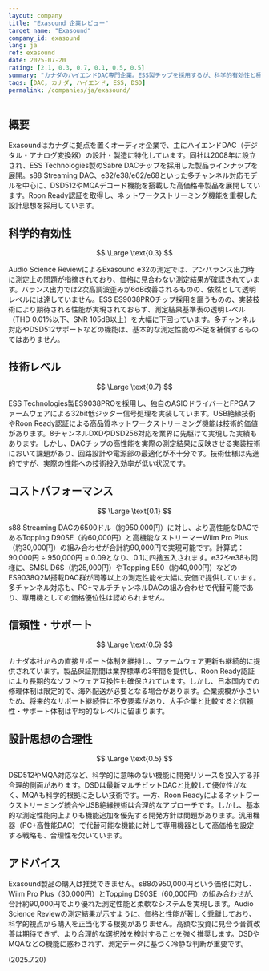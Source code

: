 ```yaml
---
layout: company
title: "Exasound 企業レビュー"
target_name: "Exasound"
company_id: exasound
lang: ja
ref: exasound
date: 2025-07-20
rating: [2.1, 0.3, 0.7, 0.1, 0.5, 0.5]
summary: "カナダのハイエンドDAC専門企業。ESS製チップを採用するが、科学的有効性と極めて低いコストパフォーマンスが課題。"
tags: [DAC, カナダ, ハイエンド, ESS, DSD]
permalink: /companies/ja/exasound/
---
```


## 概要

Exasoundはカナダに拠点を置くオーディオ企業で、主にハイエンドDAC（デジタル・アナログ変換器）の設計・製造に特化しています。同社は2008年に設立され、ESS Technologies製のSabre DACチップを採用した製品ラインナップを展開。s88 Streaming DAC、e32/e38/e62/e68といった多チャンネル対応モデルを中心に、DSD512やMQAデコード機能を搭載した高価格帯製品を展開しています。Roon Ready認証を取得し、ネットワークストリーミング機能を重視した設計思想を採用しています。

## 科学的有効性

$$ \Large \text{0.3} $$

Audio Science ReviewによるExasound e32の測定では、アンバランス出力時に測定上の問題が指摘されており、価格に見合わない測定結果が確認されています。バランス出力では2次高調波歪みが6dB改善されるものの、依然として透明レベルには達していません。ESS ES9038PROチップ採用を謳うものの、実装技術により期待される性能が実現されておらず、測定結果基準表の透明レベル（THD 0.01%以下、SNR 105dB以上）を大幅に下回っています。多チャンネル対応やDSD512サポートなどの機能は、基本的な測定性能の不足を補償するものではありません。

## 技術レベル

$$ \Large \text{0.7} $$

ESS Technologies製ES9038PROを採用し、独自のASIOドライバーとFPGAファームウェアによる32bit低ジッター信号処理を実装しています。USB絶縁技術やRoon Ready認証による高品質ネットワークストリーミング機能は技術的価値があります。8チャンネルDXDやDSD256対応を業界に先駆けて実現した実績もあります。しかし、DACチップの高性能を実際の測定結果に反映させる実装技術において課題があり、回路設計や電源部の最適化が不十分です。技術仕様は先進的ですが、実際の性能への技術投入効率が低い状況です。

## コストパフォーマンス

$$ \Large \text{0.1} $$

s88 Streaming DACの6500ドル（約950,000円）に対し、より高性能なDACであるTopping D90SE（約60,000円）と高機能なストリーマーWiim Pro Plus（約30,000円）の組み合わせが合計約90,000円で実現可能です。計算式：90,000円 ÷ 950,000円 = 0.09となり、0.1に四捨五入されます。e32やe38も同様に、SMSL D6S（約25,000円）やTopping E50（約40,000円）などのES9038Q2M搭載DAC群が同等以上の測定性能を大幅に安価で提供しています。多チャンネル対応も、PC+マルチチャンネルDACの組み合わせで代替可能であり、専用機としての価格優位性は認められません。

## 信頼性・サポート

$$ \Large \text{0.5} $$

カナダ本社からの直接サポート体制を維持し、ファームウェア更新も継続的に提供されています。製品保証期間は業界標準の3年間を提供し、Roon Ready認証により長期的なソフトウェア互換性も確保されています。しかし、日本国内での修理体制は限定的で、海外配送が必要となる場合があります。企業規模が小さいため、将来的なサポート継続性に不安要素があり、大手企業と比較すると信頼性・サポート体制は平均的なレベルに留まります。

## 設計思想の合理性

$$ \Large \text{0.5} $$

DSD512やMQA対応など、科学的に意味のない機能に開発リソースを投入する非合理的側面があります。DSDは最新マルチビットDACと比較して優位性がなく、MQAも科学的根拠に乏しい技術です。一方、Roon Readyによるネットワークストリーミング統合やUSB絶縁技術は合理的なアプローチです。しかし、基本的な測定性能向上よりも機能追加を優先する開発方針は問題があります。汎用機器（PC+高性能DAC）で代替可能な機能に対して専用機器として高価格を設定する戦略も、合理性を欠いています。

## アドバイス

Exasound製品の購入は推奨できません。s88の950,000円という価格に対し、Wiim Pro Plus（30,000円）とTopping D90SE（60,000円）の組み合わせが、合計約90,000円でより優れた測定性能と柔軟なシステムを実現します。Audio Science Reviewの測定結果が示すように、価格と性能が著しく乖離しており、科学的視点から購入を正当化する根拠がありません。高額な投資に見合う音質改善は期待できず、より合理的な選択肢を検討することを強く推奨します。DSDやMQAなどの機能に惑わされず、測定データに基づく冷静な判断が重要です。

(2025.7.20)